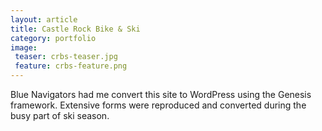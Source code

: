 ```yaml
---
layout: article
title: Castle Rock Bike & Ski
category: portfolio
image:
 teaser: crbs-teaser.jpg
 feature: crbs-feature.png
---
```


Blue Navigators had me convert this site to WordPress using the Genesis framework. Extensive forms were reproduced and converted during the busy part of ski season.
